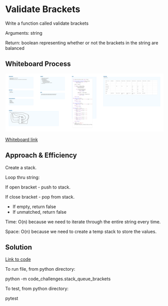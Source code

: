 # Validate Brackets
Write a function called validate brackets

Arguments: string

Return: boolean representing whether or not the brackets in the string are balanced

## Whiteboard Process
![Whiteboard image](whiteboard13.png)

[Whiteboard link](https://www.figma.com/file/r1h8jhIDrUoilGSbWEBdY1/Code-Challenge-13?node-id=0%3A1&t=QCQh9MhCQZ4weK5w-1)

## Approach & Efficiency

Create a stack.

Loop thru string:

If open bracket - push to stack.

If close bracket - pop from stack.
- If empty, return false
- If unmatched, return false

Time: O(n) because we need to iterate through the entire string every time.

Space: O(n) because we need to create a temp stack to store the values.

## Solution

[Link to code](https://github.com/mikeshen7/data-structures-and-algorithms/blob/main/python/code_challenges/stack_queue_brackets.py)

To run file, from python directory:

python -m code_challenges.stack_queue_brackets

To test, from python directory:

pytest

